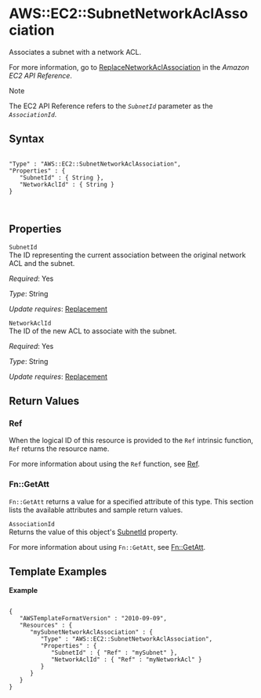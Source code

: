 AWS::EC2::SubnetNetworkAclAssociation
=====================================

Associates a subnet with a network ACL.

For more information, go to [ReplaceNetworkAclAssociation](http://docs.aws.amazon.com/AWSEC2/latest/APIReference/ApiReference-query-ReplaceNetworkAclAssociation.html) in the *Amazon EC2 API Reference*.

Note

The EC2 API Reference refers to the *`SubnetId`* parameter as the *`AssociationId`*.

Syntax
------

``` {.programlisting}
      
"Type" : "AWS::EC2::SubnetNetworkAclAssociation",
"Properties" : {
   "SubnetId" : { String },
   "NetworkAclId" : { String }
}

    
```

Properties
----------

 `SubnetId`   
The ID representing the current association between the original network ACL and the subnet.

*Required*: Yes

*Type*: String

*Update requires*: [Replacement](using-cfn-updating-stacks-update-behaviors.html#update-replacement)

 `NetworkAclId`   
The ID of the new ACL to associate with the subnet.

*Required*: Yes

*Type*: String

*Update requires*: [Replacement](using-cfn-updating-stacks-update-behaviors.html#update-replacement)

Return Values
-------------

### Ref

When the logical ID of this resource is provided to the `Ref` intrinsic function, `Ref` returns the resource name.

For more information about using the `Ref` function, see [Ref](intrinsic-function-reference-ref.html "Ref").

### Fn::GetAtt

`Fn::GetAtt` returns a value for a specified attribute of this type. This section lists the available attributes and sample return values.

 `AssociationId`   
Returns the value of this object's [SubnetId](aws-resource-ec2-subnet-network-acl-assoc.html#cfn-ec2-subnetnetworkaclassociation-associationid) property.

For more information about using `Fn::GetAtt`, see [Fn::GetAtt](intrinsic-function-reference-getatt.html "Fn::GetAtt").

Template Examples
-----------------

**Example**

``` {.programlisting}
          
{
   "AWSTemplateFormatVersion" : "2010-09-09",
   "Resources" : {
      "mySubnetNetworkAclAssociation" : {
         "Type" : "AWS::EC2::SubnetNetworkAclAssociation",
         "Properties" : {
            "SubnetId" : { "Ref" : "mySubnet" },
            "NetworkAclId" : { "Ref" : "myNetworkAcl" }
         }
      }
   }
}
        
```


